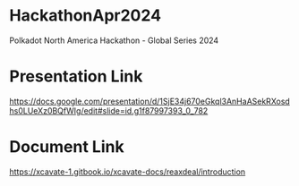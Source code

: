 # HackathonApr2024
Polkadot North America Hackathon - Global Series 2024

# Presentation Link
https://docs.google.com/presentation/d/1SjE34j670eGkql3AnHaASekRXosdhs0LUeXz0BQfWIg/edit#slide=id.g1f87997393_0_782

# Document Link
https://xcavate-1.gitbook.io/xcavate-docs/reaxdeal/introduction
